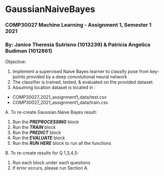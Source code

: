 # GaussianNaiveBayes
### COMP30027 Machine Learning - Assignment 1, Semester 1 2021
### By: Janice Theresia Sutrisno (1013239) & Patricia Angelica Budiman (1012861)

Objective: 
1. Implement a supervised Naive Bayes learner to classify pose from key- points provided by a deep convolutional neural network
2. The classifier is trained, tested, & evaluated on the provided dataset. 
3. Assuming location dataset is located in : 
  - COMP30027_2021_assignment1_data/test.csv
  - COMP30027_2021_assignment1_data/train.csv
  
A. To re-create Gaussian Naive Bayes result:
1. Run the ***PREPROCESSING*** block
2. Run the ***TRAIN*** block
3. Run the ***PREDICT*** block
4. Run the ***EVALUATE*** block
5. Run the ***RUN HERE*** block to run all the functions

B. To re-create results for Q 1,3,4,5:
1. Run each block under each questions
2. If error occurs, please run Section A.
